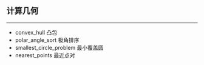 ## 计算几何
---
- convex_hull 凸包
- polar_angle_sort 极角排序
- smallest_circle_problem 最小覆盖圆
- nearest_points 最近点对